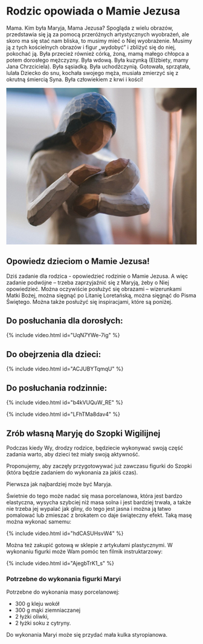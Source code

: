 # Rodzic opowiada o Mamie Jezusa

Mama. Kim była  Maryja, Mama Jezusa? Spogląda z wielu obrazów, przedstawia się ją za pomocą przeróżnych artystycznych wyobrażeń, ale skoro ma się stać nam bliska, to musimy mieć o Niej wyobrażenie. Musimy ją z tych kościelnych obrazów i figur „wydobyć” i zbliżyć się do niej, pokochać ją. Była przecież również córką, żoną, mamą małego chłopca a potem dorosłego mężczyzny. Była wdową. Była kuzynką (Elżbiety, mamy Jana Chrzciciela). Była sąsiadką. Była uchodźczynią. Gotowała, sprzątała, lulała Dziecko do snu, kochała swojego męża, musiała zmierzyć się z okrutną śmiercią Syna. Była człowiekiem z krwi i kości!

![Zdjęcie](/img/2021-12-08.jpg)

## Opowiedz dzieciom o Mamie Jezusa!

Dziś zadanie dla rodzica - opowiedzieć rodzinie o Mamie Jezusa.  A więc zadanie podwójne – trzeba zaprzyjaźnić się z Maryją, żeby o Niej opowiedzieć. Można oczywiście posłużyć się obrazami – wizerunkami Matki Bożej, można sięgnąć po Litanię Loretańską, można sięgnąć do Pisma Świętego. Można także posłużyć się inspiracjami, które są poniżej.

## Do posłuchania dla dorosłych:

{% include video.html id="UqN7YWe-7ig" %}

## Do obejrzenia dla dzieci:

{% include video.html id="ACJUBYTqmqU" %}

## Do posłuchania rodzinnie:

{% include video.html id="b4kVUQuW_RE" %}

{% include video.html id="LFhTMa8dav4" %}

## Zrób własną Maryję do Szopki Wigilijnej

Podczas kiedy Wy, drodzy rodzice, będziecie wykonywać swoją część zadania warto, aby dzieci też miały swoją aktywność.

Proponujemy, aby zaczęły przygotowywać już zawczasu figurki do Szopki (która będzie zadaniem do wykonania za jakiś czas).

Pierwsza jak najbardziej może być Maryja.

Świetnie do tego może nadać się masa porcelanowa, która jest bardzo elastyczna, wysycha szybciej niż masa solna i jest bardziej trwała, a także nie trzeba jej wypalać jak gliny, do tego jest jasna i można ją łatwo pomalować lub zmieszać z brokatem co daje świąteczny efekt. Taką masę można wykonać samemu:

{% include video.html id="hdCASUHsvW4" %}

Można też zakupić gotową w sklepie z artykułami plastycznymi. W wykonaniu figurki może Wam pomóc ten filmik instruktarzowy:

{% include video.html id="AjegbTrK1_s" %}

### Potrzebne do wykonania figurki Maryi

Potrzebne do wykonania masy porcelanowej:

- 300 g kleju wokół
- 300 g mąki ziemniaczanej
- 2 łyżki oliwki,
- 2 łyżki soku z cytryny.

Do wykonania Maryi może się przydać mała kulka styropianowa.
